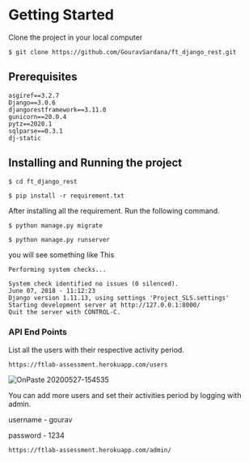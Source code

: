 # Getting Started


Clone the project in your local computer
```
$ git clone https://github.com/GouravSardana/ft_django_rest.git
```

## Prerequisites



```
asgiref==3.2.7
Django==3.0.6
djangorestframework==3.11.0
gunicorn==20.0.4
pytz==2020.1
sqlparse==0.3.1
dj-static

```



## Installing and Running the project

```
$ cd ft_django_rest
```
```
$ pip install -r requirement.txt
```
After installing all the requirement. Run the following command.

```
$ python manage.py migrate
```

```
$ python manage.py runserver
```
you will see something like This
```
Performing system checks...

System check identified no issues (0 silenced).
June 07, 2018 - 11:12:23
Django version 1.11.13, using settings 'Project_SLS.settings'
Starting development server at http://127.0.0.1:8000/
Quit the server with CONTROL-C.
```

### API End Points

List all the users with their respective activity period.
```
https://ftlab-assessment.herokuapp.com/users
```
![OnPaste 20200527-154535](https://user-images.githubusercontent.com/31731827/83007461-59e14a80-a031-11ea-8ffa-3aeb66270ef1.png)

You can add more users and set their activities period by logging with admin.

username - gourav

password - 1234

```
https://ftlab-assessment.herokuapp.com/admin/
```

